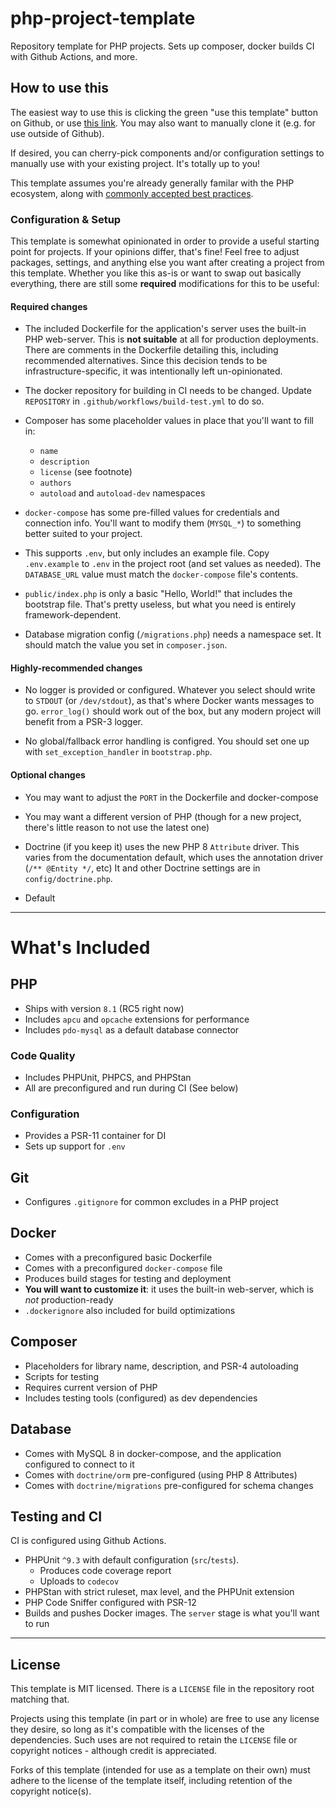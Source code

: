 # php-project-template
Repository template for PHP projects. Sets up composer, docker builds CI with Github Actions, and more.

## How to use this

The easiest way to use this is clicking the green "use this template" button on Github, or use [this link](https://github.com/Firehed/php-project-template/generate).
You may also want to manually clone it (e.g. for use outside of Github).

If desired, you can cherry-pick components and/or configuration settings to manually use with your existing project.
It's totally up to you!

This template assumes you're already generally familar with the PHP ecosystem, along with [commonly accepted best practices](https://phptherightway.com).

### Configuration & Setup

This template is somewhat opinionated in order to provide a useful starting point for projects.
If your opinions differ, that's fine!
Feel free to adjust packages, settings, and anything else you want after creating a project from this template.
Whether you like this as-is or want to swap out basically everything, there are still some **required** modifications for this to be useful:

#### Required changes

- The included Dockerfile for the application's server uses the built-in PHP web-server.
  This is **not suitable** at all for production deployments.
  There are comments in the Dockerfile detailing this, including recommended alternatives.
  Since this decision tends to be infrastructure-specific, it was intentionally left un-opinionated.

- The docker repository for building in CI needs to be changed.
  Update `REPOSITORY` in `.github/workflows/build-test.yml` to do so.

- Composer has some placeholder values in place that you'll want to fill in:
  - `name`
  - `description`
  - `license` (see footnote)
  - `authors`
  - `autoload` and `autoload-dev` namespaces

- `docker-compose` has some pre-filled values for credentials and connection info.
  You'll want to modify them (`MYSQL_*`) to something better suited to your project.

- This supports `.env`, but only includes an example file.
  Copy `.env.example` to `.env` in the project root (and set values as needed).
  The `DATABASE_URL` value must match the `docker-compose` file's contents.

- `public/index.php` is only a basic "Hello, World!" that includes the bootstrap file.
  That's pretty useless, but what you need is entirely framework-dependent.

- Database migration config (`/migrations.php`) needs a namespace set.
  It should match the value you set in `composer.json`.

#### Highly-recommended changes

- No logger is provided or configured.
  Whatever you select should write to `STDOUT` (or `/dev/stdout`), as that's where Docker wants messages to go.
  `error_log()` should work out of the box, but any modern project will benefit from a PSR-3 logger.

- No global/fallback error handling is configred.
  You should set one up with `set_exception_handler` in `bootstrap.php`.

#### Optional changes

- You may want to adjust the `PORT` in the Dockerfile and docker-compose

- You may want a different version of PHP (though for a new project, there's little reason to not use the latest one)

- Doctrine (if you keep it) uses the new PHP 8 `Attribute` driver.
  This varies from the documentation default, which uses the annotation driver (`/** @Entity */`, etc)
  It and other Doctrine settings are in `config/doctrine.php`.

- Default

---
# What's Included

## PHP
- Ships with version `8.1` (RC5 right now)
- Includes `apcu` and `opcache` extensions for performance
- Includes `pdo-mysql` as a default database connector

### Code Quality
- Includes PHPUnit, PHPCS, and PHPStan
- All are preconfigured and run during CI (See below)

### Configuration
- Provides a PSR-11 container for DI
- Sets up support for `.env`

## Git
- Configures `.gitignore` for common excludes in a PHP project

## Docker
- Comes with a preconfigured basic Dockerfile
- Comes with a preconfigured `docker-compose` file
- Produces build stages for testing and deployment
- **You will want to customize it**: it uses the built-in web-server, which is _not_ production-ready
- `.dockerignore` also included for build optimizations

## Composer
- Placeholders for library name, description, and PSR-4 autoloading
- Scripts for testing
- Requires current version of PHP
- Includes testing tools (configured) as dev dependencies

## Database
- Comes with MySQL 8 in docker-compose, and the application configured to connect to it
- Comes with `doctrine/orm` pre-configured (using PHP 8 Attributes)
- Comes with `doctrine/migrations` pre-configured for schema changes

## Testing and CI
CI is configured using Github Actions.

- PHPUnit `^9.3` with default configuration (`src`/`tests`).
    - Produces code coverage report
    - Uploads to `codecov`
- PHPStan with strict ruleset, max level, and the PHPUnit extension
- PHP Code Sniffer configured with PSR-12
- Builds and pushes Docker images. The `server` stage is what you'll want to run

---
## License
This template is MIT licensed.
There is a `LICENSE` file in the repository root matching that.

Projects using this template (in part or in whole) are free to use any license they desire, so long as it's compatible with the licenses of the dependencies.
Such uses are not required to retain the `LICENSE` file or copyright notices - although credit is appreciated.

Forks of this template (intended for use as a template on their own) must adhere to the license of the template itself, including retention of the copyright notice(s).
